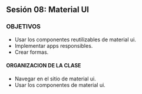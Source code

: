 ## Sesión 08: Material UI

### OBJETIVOS
- Usar los componentes reutilizables de material ui.
- Implementar apps responsibles.
- Crear formas.

#### ORGANIZACION DE LA CLASE
- Navegar en el sitio de material ui.
- Usar los componentes de material ui.
